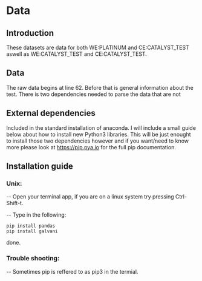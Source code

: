 # Data

## Introduction
These datasets are data for both WE:PLATINUM and CE:CATALYST_TEST aswell as WE:CATALYST_TEST and
CE:CATALYST_TEST.

## Data
The raw data begins at line 62. Before that is general information about
the test. There is two dependencies needed to parse the data that are not


## External dependencies
Included in the standard installation of anaconda. I will include a small 
guide below about how to install new Python3 libraries. This will be just
enought to install those two dependencies however and if you want/need to 
know more please look at https://pip.pya.io for the full pip documentation.


## Installation guide


### Unix:
-- Open your terminal app, if you are on a linux system try pressing
Ctrl-Shift-t. 

-- Type in the following:
	
	pip install pandas
	pip install galvani
done.

### Trouble shooting:

-- Sometimes pip is reffered to as pip3 in the termial.

